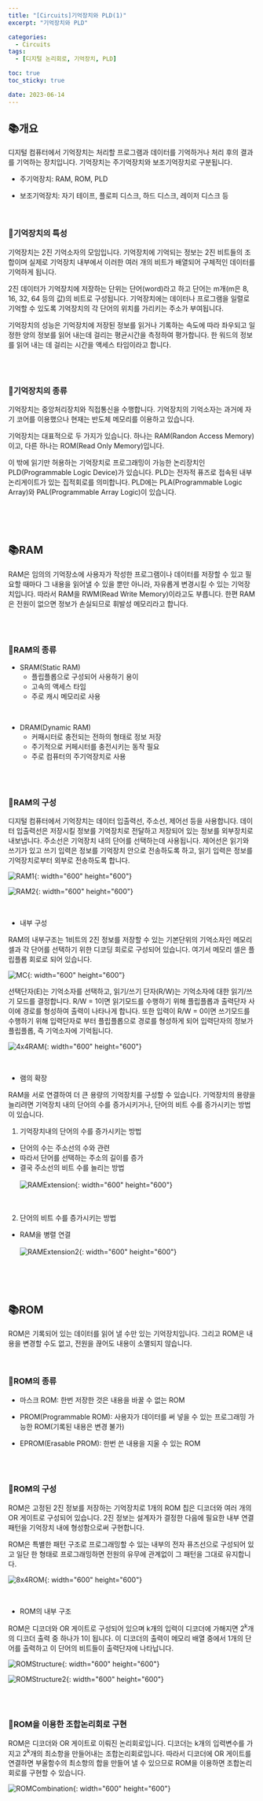 ```yaml
---
title: "[Circuits]기억장치와 PLD(1)"
excerpt: "기억장치와 PLD"

categories:
  - Circuits
tags:
  - [디지털 논리회로, 기억장치, PLD]

toc: true
toc_sticky: true

date: 2023-06-14
---
```


## 📚개요
디지털 컴퓨터에서 기억장치는 처리할 프로그램과 데이터를 기억하거나 처리 후의 결과를 기억하는 장치입니다. 기억장치는 주기억장치와 보조기억장치로 구분됩니다.

* 주기억장치: RAM, ROM, PLD

* 보조기억장치: 자기 테이프, 플로피 디스크, 하드 디스크, 레이저 디스크 등

<br>

### 📄기억장치의 특성
기억장치는 2진 기억소자의 모임입니다. 기억장치에 기억되는 정보는 2진 비트들의 조합이며 실제로 기억장치 내부에서 이러한 여러 개의 비트가 배열되어 구체적인 데이터를 기억하게 됩니다.

2진 데이터가 기억장치에 저장하는 단위는 단어(word)라고 하고 단어는 m개(m은 8, 16, 32, 64 등의 값)의 비트로 구성됩니다. 기억장치에는 데이터나 프로그램을 일렬로 기억할 수 있도록 기억장치의 각 단어의 위치를 가리키는 주소가 부여됩니다.

기억장치의 성능은 기억장치에 저장된 정보를 읽거나 기록하는 속도에 따라 좌우되고 일정한 양의 정보를 읽어 내는데 걸리는 평균시간을 측정하여 평가합니다. 한 워드의 정보를 읽어 내는 데 걸리는 시간을 액세스 타임이라고 합니다.

<br><br>

### 📄기억장치의 종류
기억장치는 중앙처리장치와 직접통신을 수행합니다. 기억장치의 기억소자는 과거에 자기 코어를 이용했으나 현재는 반도체 메모리를 이용하고 있습니다.

기억장치는 대표적으로 두 가지가 있습니다. 하나는 RAM(Randon Access Memory)이고, 다른 하나는 ROM(Read Only Memory)입니다.

이 밖에 읽기만 허용하는 기억장치로 프로그래밍이 가능한 논리장치인 PLD(Programmable Logic Device)가 있습니다. PLD는 전자적 퓨즈로 접속된 내부 논리게이트가 있는 집적회로를 의미합니다. PLD에는 PLA(Programmable Logic Array)와 PAL(Programmable Array Logic)이 있습니다.

<br><br><br>

## 📚RAM
RAM은 임의의 기억장소에 사용자가 작성한 프로그램이나 데이터를 저장할 수 있고 필요할 때마다 그 내용을 읽어낼 수 있을 뿐만 아니라, 자유롭게 변경시킬 수 있는 기억장치입니다. 따라서 RAM을 RWM(Read Write Memory)이라고도 부릅니다. 한편 RAM은 전원이 없으면 정보가 손실되므로 휘발성 메모리라고 합니다.

<br><br>

### 📄RAM의 종류

* SRAM(Static RAM)
  - 플립플롭으로 구성되어 사용하기 용이
  - 고속의 액세스 타임
  - 주로 캐시 메모리로 사용

<br>

* DRAM(Dynamic RAM)
  - 커패시터로 충전되는 전하의 형태로 정보 저장
  - 주기적으로 커페시터를 충전시키는 동작 필요
  - 주로 컴퓨터의 주기억장치로 사용

<br><br>

### 📄RAM의 구성
디지털 컴퓨터에서 기억장치는 데이터 입출력선, 주소선, 제어선 등을 사용합니다. 데이터 입출력선은 저장시킬 정보를 기억장치로 전달하고 저장되어 있는 정보를 외부장치로 내보냅니다. 주소선은 기억장치 내의 단어를 선택하는데 사용됩니다. 제어선은 읽기와 쓰기가 있고 쓰기 입력은 정보를 기억장치 안으로 전송하도록 하고, 읽기 입력은 정보를 기억장치로부터 외부로 전송하도록 합니다.

![RAM1](\assets\images\Circuits\RAM1.png){: width="600" height="600"}

![RAM2](\assets\images\Circuits\RAM2.png){: width="600" height="600"}

<br>

* 내부 구성

RAM의 내부구조는 1비트의 2진 정보를 저장할 수 있는 기본단위의 기억소자인 메모리 셀과 각 단어를 선택하기 위한 디코딩 회로로 구성되어 있습니다. 여기서 메모리 셀은 플립플롭 회로로 되어 있습니다.

![MC](\assets\images\Circuits\MC.png){: width="600" height="600"}

선택단자(E)는 기억소자를 선택하고, 읽기/쓰기 단자(R/W)는 기억소자에 대한 읽기/쓰기 모드를 결정합니다. R/W = 1이면 읽기모드를 수행하기 위해 플립플롭과 출력단자 사이에 경로를 형성하여 출력이 나타나게 합니다. 또한 입력이 R/W = 0이면 쓰기모드를 수행하기 위해 입력단자로 부터 플립플롭으로 경로를 형성하게 되어 입력단자의 정보가 플립플롭, 즉 기억소자에 기억됩니다.

![4x4RAM](\assets\images\Circuits\4x4RAM.png){: width="600" height="600"}

<br>

* 램의 확장

RAM을 서로 연결하여 더 큰 용량의 기억장치를 구성할 수 있습니다. 기억장치의 용량을 늘리려면 기억장치 내의 단어의 수를 증가시키거나, 단어의 비트 수를 증가시키는 방법이 있습니다.

1. 기억장치내의 단어의 수를 증가시키는 방법
  - 단어의 수는 주소선의 수와 관련
  - 따라서 단어를 선택하는 주소의 길이를 증가
  - 결국 주소선의 비트 수를 늘리는 방법
<br><br>
![RAMExtension](\assets\images\Circuits\RAMExtension.png){: width="600" height="600"}
<br><br><br>
2. 단어의 비트 수를 증가시키는 방법
  - RAM을 병렬 연결
<br><br>
![RAMExtension2](\assets\images\Circuits\RAMExtension2.png){: width="600" height="600"}

<br><br><br>

## 📚ROM
ROM은 기록되어 있는 데이터를 읽어 낼 수만 있는 기억장치입니다. 그리고 ROM은 내용을 변경할 수도 없고, 전원을 끊어도 내용이 소멸되지 않습니다.

<br>

### 📄ROM의 종류

* 마스크 ROM: 한번 저장한 것은 내용을 바꿀 수 없는 ROM

* PROM(Programmable ROM): 사용자가 데이터를 써 넣을 수 있는 프로그래밍 가능한 ROM(기록된 내용은 변경 불가)

* EPROM(Erasable PROM): 한번 쓴 내용을 지울 수 있는 ROM

<br><br>

### 📄ROM의 구성
ROM은 고정된 2진 정보를 저장하는 기억장치로 1개의 ROM 칩은 디코더와 여러 개의 OR 게이트로 구성되어 있습니다. 2진 정보는 설계자가 결정한 다음에 필요한 내부 연결 패턴을 기억장치 내에 형성함으로써 구현합니다.

ROM은 특별한 패턴 구조로 프로그래밍할 수 있는 내부의 전자 퓨즈선으로 구성되어 있고 일단 한 형태로 프로그래밍하면 전원의 유무에 관계없이 그 패턴을 그대로 유지합니다.

![8x4ROM](\assets\images\Circuits\8x4ROM.png){: width="600" height="600"}

<br>

* ROM의 내부 구조

ROM은 디코더와 OR 게이트로 구성되어 있으며 k개의 입력이 디코더에 가해지면 2<sup>k</sup>개의 디코더 출력 중 하나가 1이 됩니다. 이 디코더의 출력이 메모리 배열 중에서 1개의 단어를 출력하고 이 단어의 비트들이 출력단자에 나타납니다.

![ROMStructure](\assets\images\Circuits\ROMStructure.png){: width="600" height="600"}

![ROMStructure2](\assets\images\Circuits\ROMStructure2.png){: width="600" height="600"}

<br><br>

### 📄ROM을 이용한 조합논리회로 구현
ROM은 디코더와 OR 게이트로 이뤄진 논리회로입니다. 디코더는 k개의 입력변수를 가지고 2<sup>k</sup>개의 최소항을 만들어내는 조합논리회로입니다. 따라서 디코더에 OR 게이트를 연결하면 부울함수의 최소항의 합을 만들어 낼 수 있으므로 ROM을 이용하면 조합논리회로를 구현할 수 있습니다.

![ROMCombination](\assets\images\Circuits\ROMCombination.png){: width="600" height="600"}

<br><br>
